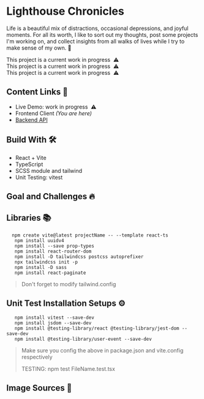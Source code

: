 # Lighthouse Chronicles 
Life is a beautiful mix of distractions, occasional depressions, and joyful moments. For all its worth, I like to sort out my thoughts, post some projects I'm working on, and collect insights from all walks of lives while I try to make sense of my own. 🧳

This project is a current work in progress  ⚠️ <br>
This project is a current work in progress  ⚠️ <br>
This project is a current work in progress  ⚠️ <br>

## Content Links 🚀
 - Live Demo:  work in progress  ⚠️
 - Frontend Client _(You are here)_
 - [Backend API ](https://github.com/NovaCat35/blog-api)

## Build With 🛠️

- React + Vite
- TypeScript
- SCSS module and tailwind
- Unit Testing: vitest

## Goal and Challenges 🔥


## Libraries 📚

```
  npm create vite@latest projectName -- --template react-ts
   npm install uuidv4
   npm install --save prop-types
   npm install react-router-dom
   npm install -D tailwindcss postcss autoprefixer
   npx tailwindcss init -p
   npm install -D sass
   npm install react-paginate
```

> Don't forget to modify tailwind.config

## Unit Test Installation Setups ⚙️

```
   npm install vitest --save-dev
   npm install jsdom --save-dev
   npm install @testing-library/react @testing-library/jest-dom --save-dev
   npm install @testing-library/user-event --save-dev
```

> Make sure you config the above in package.json and vite.config respectively
>
> TESTING: npm test FileName.test.tsx

## Image Sources 🌅
